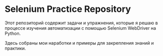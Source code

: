 # Selenium Practice Repository

Этот репозиторий содержит задачи и упражнения, которые я решаю в процессе изучения автоматизации с помощью Selenium WebDriver на Python.

Здесь собраны мои наработки и примеры для закрепления знаний и практики.